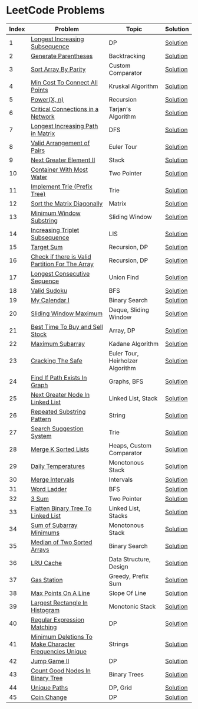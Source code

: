 # LeetCode Problems

|Index|Problem|Topic|Solution|
|------|------|--------|------|
|1|[Longest Increasing Subsequence](https://leetcode.com/problems/longest-increasing-subsequence/)|DP|[Solution](https://github.com/kiranpalsingh1806/awesome-dsa/blob/master/SOLUTIONS.md)|
|2|[Generate Parentheses](https://leetcode.com/problems/generate-parentheses/)|Backtracking|[Solution](https://github.com/kiranpalsingh1806/awesome-dsa/blob/master/SOLUTIONS.md)|
|3|[Sort Array By Parity]()|Custom Comparator|[Solution](https://github.com/kiranpalsingh1806/awesome-dsa/blob/master/SOLUTIONS.md)|
|4|[Min Cost To Connect All Points]()|Kruskal Algorithm|[Solution](https://github.com/kiranpalsingh1806/awesome-dsa/blob/master/SOLUTIONS.md)|
|5|[Power(X, n)](https://leetcode.com/problems/powx-n/)|Recursion|[Solution](https://github.com/kiranpalsingh1806/awesome-dsa/blob/master/SOLUTIONS.md)|
|6|[Critical Connections in a Network](https://leetcode.com/problems/critical-connections-in-a-network/)|Tarjan's Algorithm|[Solution](https://github.com/kiranpalsingh1806/awesome-dsa/blob/master/SOLUTIONS.md)|
|7|[Longest Increasing Path in Matrix](https://leetcode.com/problems/longest-increasing-path-in-a-matrix/)|DFS|[Solution](https://github.com/kiranpalsingh1806/awesome-dsa/blob/master/SOLUTIONS.md)|
|8|[Valid Arrangement of Pairs](https://leetcode.com/problems/valid-arrangement-of-pairs/)|Euler Tour|[Solution](https://github.com/kiranpalsingh1806/awesome-dsa/blob/master/SOLUTIONS.md)|
|9|[Next Greater Element II](https://leetcode.com/problems/next-greater-element-ii/)|Stack|[Solution](https://github.com/kiranpalsingh1806/awesome-dsa/blob/master/SOLUTIONS.md)|
|10|[Container With Most Water](https://leetcode.com/problems/container-with-most-water/)|Two Pointer|[Solution](https://github.com/kiranpalsingh1806/awesome-dsa/blob/master/SOLUTIONS.md)|
|11|[Implement Trie (Prefix Tree)](https://leetcode.com/problems/implement-trie-prefix-tree/)|Trie|[Solution](https://github.com/kiranpalsingh1806/awesome-dsa/blob/master/SOLUTIONS.md)|
|12|[Sort the Matrix Diagonally](https://leetcode.com/problems/sort-the-matrix-diagonally/)|Matrix|[Solution](https://github.com/kiranpalsingh1806/awesome-dsa/blob/master/SOLUTIONS.md)|
|13|[Minimum Window Substring](https://leetcode.com/problems/minimum-window-substring/)|Sliding Window|[Solution](https://github.com/kiranpalsingh1806/awesome-dsa/blob/master/SOLUTIONS.md)|
|14|[Increasing Triplet Subsequence](https://leetcode.com/problems/increasing-triplet-subsequence/)|LIS|[Solution](https://github.com/kiranpalsingh1806/awesome-dsa/blob/master/SOLUTIONS.md)|
|15|[Target Sum](https://leetcode.com/problems/target-sum/)|Recursion, DP|[Solution](https://github.com/kiranpalsingh1806/awesome-dsa/blob/master/SOLUTIONS.md)|
|16|[Check if there is Valid Partition For The Array](https://leetcode.com/problems/check-if-there-is-a-valid-partition-for-the-array/)|Recursion, DP|[Solution](https://github.com/kiranpalsingh1806/awesome-dsa/blob/master/SOLUTIONS.md)|
|17|[Longest Consecutive Sequence](https://leetcode.com/problems/longest-consecutive-sequence/)|Union Find|[Solution](https://github.com/kiranpalsingh1806/awesome-dsa/blob/master/SOLUTIONS.md)|
|18|[Valid Sudoku](https://leetcode.com/problems/valid-sudoku/)|BFS|[Solution](https://github.com/kiranpalsingh1806/awesome-dsa/blob/master/SOLUTIONS.md)|
|19|[My Calendar I](https://leetcode.com/problems/my-calendar-i/)|Binary Search|[Solution](https://github.com/kiranpalsingh1806/awesome-dsa/blob/master/SOLUTIONS.md)|
|20|[Sliding Window Maximum](https://leetcode.com/problems/sliding-window-maximum/)|Deque, Sliding Window|[Solution](https://github.com/kiranpalsingh1806/awesome-dsa/blob/master/SOLUTIONS.md)|
|21|[Best Time To Buy and Sell Stock]()|Array, DP|[Solution](https://github.com/kiranpalsingh1806/awesome-dsa/blob/master/SOLUTIONS.md)|
|22|[Maximum Subarray]()|Kadane Algorithm|[Solution](https://github.com/kiranpalsingh1806/awesome-dsa/blob/master/SOLUTIONS.md)|
|23|[Cracking The Safe]()|Euler Tour, Heirholzer Algorithm|[Solution](https://github.com/kiranpalsingh1806/awesome-dsa/blob/master/SOLUTIONS.md)|
|24|[Find If Path Exists In Graph]()|Graphs, BFS|[Solution](https://github.com/kiranpalsingh1806/awesome-dsa/blob/master/SOLUTIONS.md)|
|25|[Next Greater Node In Linked List]()|Linked List, Stack|[Solution](https://github.com/kiranpalsingh1806/awesome-dsa/blob/master/SOLUTIONS.md)|
|26|[Repeated Substring Pattern]()|String|[Solution](https://github.com/kiranpalsingh1806/awesome-dsa/blob/master/SOLUTIONS.md)|
|27|[Search Suggestion System]()|Trie|[Solution](https://github.com/kiranpalsingh1806/awesome-dsa/blob/master/SOLUTIONS.md)|
|28|[Merge K Sorted Lists]()|Heaps, Custom Comparator|[Solution](https://github.com/kiranpalsingh1806/awesome-dsa/blob/master/SOLUTIONS.md)|
|29|[Daily Temperatures]()|Monotonous Stack|[Solution](https://github.com/kiranpalsingh1806/awesome-dsa/blob/master/SOLUTIONS.md)|
|30|[Merge Intervals]()|Intervals|[Solution](https://github.com/kiranpalsingh1806/awesome-dsa/blob/master/SOLUTIONS.md)|
|31|[Word Ladder]()|BFS|[Solution](https://github.com/kiranpalsingh1806/awesome-dsa/blob/master/SOLUTIONS.md)|
|32|[3 Sum]()|Two Pointer|[Solution](https://github.com/kiranpalsingh1806/awesome-dsa/blob/master/SOLUTIONS.md)|
|33|[Flatten Binary Tree To Linked List]()|Linked List, Stacks|[Solution](https://github.com/kiranpalsingh1806/awesome-dsa/blob/master/SOLUTIONS.md)|
|34|[Sum of Subarray Minimums]()|Monotonous Stack|[Solution](https://github.com/kiranpalsingh1806/awesome-dsa/blob/master/SOLUTIONS.md)|
|35|[Median of Two Sorted Arrays]()|Binary Search|[Solution](https://github.com/kiranpalsingh1806/awesome-dsa/blob/master/SOLUTIONS.md)|
|36|[LRU Cache]()|Data Structure, Design|[Solution](https://github.com/kiranpalsingh1806/awesome-dsa/blob/master/SOLUTIONS.md)|
|37|[Gas Station]()|Greedy, Prefix Sum|[Solution](https://github.com/kiranpalsingh1806/awesome-dsa/blob/master/SOLUTIONS.md)|
|38|[Max Points On A Line]()|Slope Of Line|[Solution](https://github.com/kiranpalsingh1806/awesome-dsa/blob/master/SOLUTIONS.md)|
|39|[Largest Rectangle In Histogram]()|Monotonic Stack|[Solution](https://github.com/kiranpalsingh1806/awesome-dsa/blob/master/SOLUTIONS.md)|
|40|[Regular Expression Matching]()|DP|[Solution](https://github.com/kiranpalsingh1806/awesome-dsa/blob/master/SOLUTIONS.md)|
|41|[Minimum Deletions To Make Character Frequencies Unique](https://leetcode.com/problems/minimum-deletions-to-make-character-frequencies-unique/)|Strings|[Solution](https://github.com/kiranpalsingh1806/awesome-dsa/blob/master/SOLUTIONS.md)|
|42|[Jump Game II](https://leetcode.com/problems/jump-game-ii/)|DP|[Solution](https://github.com/kiranpalsingh1806/awesome-dsa/blob/master/SOLUTIONS.md)|
|43|[Count Good Nodes In Binary Tree](https://leetcode.com/problems/count-good-nodes-in-binary-tree/)|Binary Trees|[Solution](https://github.com/kiranpalsingh1806/awesome-dsa/blob/master/SOLUTIONS.md)|
|44|[Unique Paths]()|DP, Grid|[Solution](https://github.com/kiranpalsingh1806/awesome-dsa/blob/master/SOLUTIONS.md)|
|45|[Coin Change]()|DP|[Solution](https://github.com/kiranpalsingh1806/awesome-dsa/blob/master/SOLUTIONS.md)|